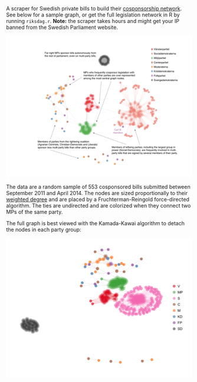 A scraper for Swedish private bills to build their [cosponsorship network](http://jhfowler.ucsd.edu/cosponsorship.htm). See below for a sample graph, or get the full legislation network in R by running `riksdag.r`. __Note:__ the scraper takes hours and might get your IP banned from the Swedish Parliament website.

[![](demo.png)](demo.png)

The data are a random sample of 553 cosponsored bills submitted between September 2011 and April 2014. The nodes are sized proportionally to their [weighted degree](http://toreopsahl.com/2010/04/21/article-node-centrality-in-weighted-networks-generalizing-degree-and-shortest-paths/) and are placed by a Fruchterman-Reingold force-directed algorithm. The ties are undirected and are colorized when they connect two MPs of the same party.

The full graph is best viewed with the Kamada-Kawai algorithm to detach the nodes in each party group:

[![](riksdag.png)](riksdag.png)
